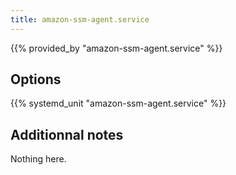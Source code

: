 ```yaml
---
title: amazon-ssm-agent.service
---
```


{{% provided_by "amazon-ssm-agent.service" %}}

## Options

{{% systemd_unit "amazon-ssm-agent.service" %}}

## Additionnal notes

Nothing here.